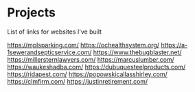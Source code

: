 # Projects
List of links for websites I've built


https://mplsparking.com/
https://ochealthsystem.org/
https://a-1sewerandsepticservice.com/
https://www.thebugblaster.net/
https://millersternlawyers.com/
https://marcuslumber.com/
https://waukeshadba.com/
https://dubuquesteelproducts.com/
https://ridapest.com/
https://popowskicallasshirley.com/
https://clmfirm.com/
https://justinretirement.com/
 
